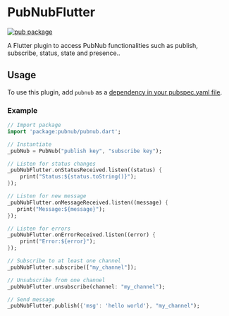 # PubNubFlutter

[![pub package](https://img.shields.io/pub/v/pubnub.svg)](https://pub.dartlang.org/packages/pubnub)

A Flutter plugin to access PubNub functionalities such as publish, subscribe, status, state and presence..

## Usage
To use this plugin, add `pubnub` as a [dependency in your pubspec.yaml file](https://flutter.io/platform-plugins/).

### Example

``` dart
// Import package
import 'package:pubnub/pubnub.dart';

// Instantiate
_pubNub = PubNub("publish key", "subscribe key");

// Listen for status changes
_pubNubFlutter.onStatusReceived.listen((status) {
    print("Status:${status.toString()}");
});

// Listen for new message
_pubNubFlutter.onMessageReceived.listen((message) {
   print("Message:${message}");
});

// Listen for errors
_pubNubFlutter.onErrorReceived.listen((error) {
    print("Error:${error}");
});

// Subscribe to at least one channel
_pubNubFlutter.subscribe(["my_channel"]);

// Unsubscribe from one channel
_pubNubFlutter.unsubscribe(channel: "my_channel");

// Send message
_pubNubFlutter.publish({'msg': 'hello world'}, "my_channel");

```
